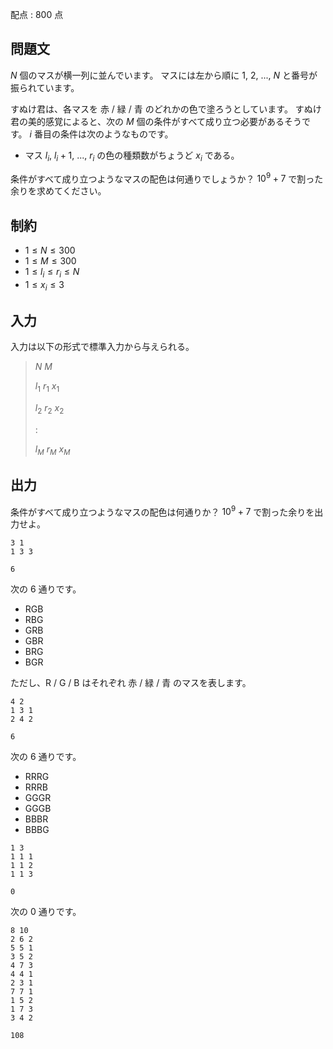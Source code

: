 配点 : $800$ 点

## 問題文

$N$ 個のマスが横一列に並んでいます。
マスには左から順に $1$, $2$, $...$, $N$ と番号が振られています。

すぬけ君は、各マスを 赤 / 緑 / 青 のどれかの色で塗ろうとしています。
すぬけ君の美的感覚によると、次の $M$ 個の条件がすべて成り立つ必要があるそうです。
$i$ 番目の条件は次のようなものです。

- マス $l_i$, $l_i + 1$, $...$, $r_i$ の色の種類数がちょうど $x_i$ である。

条件がすべて成り立つようなマスの配色は何通りでしょうか？
$10^9+7$ で割った余りを求めてください。

## 制約

- $1 \leq N \leq 300$
- $1 \leq M \leq 300$
- $1 \leq l_i \leq r_i \leq N$
- $1 \leq x_i \leq 3$

## 入力

入力は以下の形式で標準入力から与えられる。

> $N$ $M$
> 
> $l_1$ $r_1$ $x_1$
> 
> $l_2$ $r_2$ $x_2$
> 
> $:$
> 
> $l_M$ $r_M$ $x_M$

## 出力

条件がすべて成り立つようなマスの配色は何通りか？
$10^9+7$ で割った余りを出力せよ。

```input1
3 1
1 3 3
```

```output1
6
```

次の $6$ 通りです。

- RGB
- RBG
- GRB
- GBR
- BRG
- BGR

ただし、R / G / B はそれぞれ 赤 / 緑 / 青 のマスを表します。

```input2
4 2
1 3 1
2 4 2
```

```output2
6
```

次の $6$ 通りです。

- RRRG
- RRRB
- GGGR
- GGGB
- BBBR
- BBBG

```input3
1 3
1 1 1
1 1 2
1 1 3
```

```output3
0
```

次の $0$ 通りです。

```input4
8 10
2 6 2
5 5 1
3 5 2
4 7 3
4 4 1
2 3 1
7 7 1
1 5 2
1 7 3
3 4 2
```

```output4
108
```